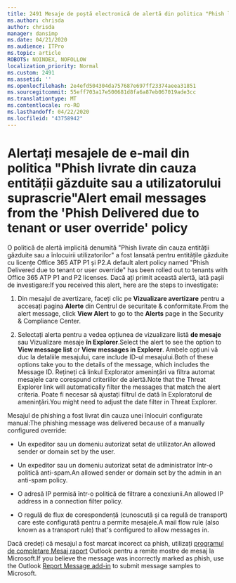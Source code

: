 ```yaml
---
title: 2491 Mesaje de poștă electronică de alertă din politica "Phish livrate din cauza chiriaș sau user suprascrie" politica
ms.author: chrisda
author: chrisda
manager: dansimp
ms.date: 04/21/2020
ms.audience: ITPro
ms.topic: article
ROBOTS: NOINDEX, NOFOLLOW
localization_priority: Normal
ms.custom: 2491
ms.assetid: ''
ms.openlocfilehash: 2e4efd504304da757687e697ff23374aeea31851
ms.sourcegitcommit: 55eff703a17e500681d8fa6a87eb067019ade3cc
ms.translationtype: MT
ms.contentlocale: ro-RO
ms.lasthandoff: 04/22/2020
ms.locfileid: "43758942"
---
```

# <a name="alert-email-messages-from-the-phish-delivered-due-to-tenant-or-user-override-policy"></a><span data-ttu-id="eac0f-102">Alertați mesajele de e-mail din politica "Phish livrate din cauza entității găzduite sau a utilizatorului suprascrie"</span><span class="sxs-lookup"><span data-stu-id="eac0f-102">Alert email messages from the 'Phish Delivered due to tenant or user override' policy</span></span>

<span data-ttu-id="eac0f-103">O politică de alertă implicită denumită "Phish livrate din cauza entității găzduite sau a înlocuirii utilizatorilor" a fost lansată pentru entitățile găzduite cu licențe Office 365 ATP P1 și P2.</span><span class="sxs-lookup"><span data-stu-id="eac0f-103">A default alert policy named "Phish Delivered due to tenant or user override" has been rolled out to tenants with Office 365 ATP P1 and P2 licenses.</span></span> <span data-ttu-id="eac0f-104">Dacă ați primit această alertă, iată pașii de investigare:</span><span class="sxs-lookup"><span data-stu-id="eac0f-104">If you received this alert, here are the steps to investigate:</span></span>

1. <span data-ttu-id="eac0f-105">Din mesajul de avertizare, faceți clic pe **Vizualizare avertizare** pentru a accesați pagina **Alerte** din Centrul de securitate & conformitate.</span><span class="sxs-lookup"><span data-stu-id="eac0f-105">From the alert message, click **View Alert** to go to the **Alerts** page in the Security & Compliance Center.</span></span>

2. <span data-ttu-id="eac0f-106">Selectați alerta pentru a vedea opțiunea de vizualizare listă **de mesaje** sau Vizualizare mesaje **în Explorer**.</span><span class="sxs-lookup"><span data-stu-id="eac0f-106">Select the alert to see the option to **View message list** or **View messages in Explorer**.</span></span> <span data-ttu-id="eac0f-107">Ambele opțiuni vă duc la detaliile mesajului, care include ID-ul mesajului.</span><span class="sxs-lookup"><span data-stu-id="eac0f-107">Both of these options take you to the details of the message, which includes the Message ID.</span></span> <span data-ttu-id="eac0f-108">Rețineți că linkul Explorator amenințări va filtra automat mesajele care corespund criteriilor de alertă.</span><span class="sxs-lookup"><span data-stu-id="eac0f-108">Note that the Threat Explorer link will automatically filter the messages that match the alert criteria.</span></span> <span data-ttu-id="eac0f-109">Poate fi necesar să ajustați filtrul de dată în Exploratorul de amenințări.</span><span class="sxs-lookup"><span data-stu-id="eac0f-109">You might need to adjust the date filter in Threat Explorer.</span></span>

<span data-ttu-id="eac0f-110">Mesajul de phishing a fost livrat din cauza unei înlocuiri configurate manual:</span><span class="sxs-lookup"><span data-stu-id="eac0f-110">The phishing message was delivered because of a manually configured override:</span></span>

- <span data-ttu-id="eac0f-111">Un expeditor sau un domeniu autorizat setat de utilizator.</span><span class="sxs-lookup"><span data-stu-id="eac0f-111">An allowed sender or domain set by the user.</span></span>

- <span data-ttu-id="eac0f-112">Un expeditor sau un domeniu autorizat setat de administrator într-o politică anti-spam.</span><span class="sxs-lookup"><span data-stu-id="eac0f-112">An allowed sender or domain set by the admin in an anti-spam policy.</span></span>

- <span data-ttu-id="eac0f-113">O adresă IP permisă într-o politică de filtrare a conexiunii.</span><span class="sxs-lookup"><span data-stu-id="eac0f-113">An allowed IP address in a connection filter policy.</span></span>

- <span data-ttu-id="eac0f-114">O regulă de flux de corespondență (cunoscută și ca regulă de transport) care este configurată pentru a permite mesajele.</span><span class="sxs-lookup"><span data-stu-id="eac0f-114">A mail flow rule (also known as a transport rule) that's configured to allow messages in.</span></span>

<span data-ttu-id="eac0f-115">Dacă credeți că mesajul a fost marcat incorect ca phish, utilizați [programul de completare Mesaj raport](https://support.office.com/article/b5caa9f1-cdf3-4443-af8c-ff724ea719d2) Outlook pentru a remite mostre de mesaj la Microsoft.</span><span class="sxs-lookup"><span data-stu-id="eac0f-115">If you believe the message was incorrectly marked as phish, use the Outlook [Report Message add-in](https://support.office.com/article/b5caa9f1-cdf3-4443-af8c-ff724ea719d2) to submit message samples to Microsoft.</span></span>
